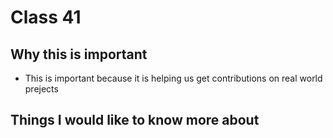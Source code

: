 # Class 41

## Why this is important

- This is important because it is helping us get contributions on real world prejects

## Things I would like to know more about
